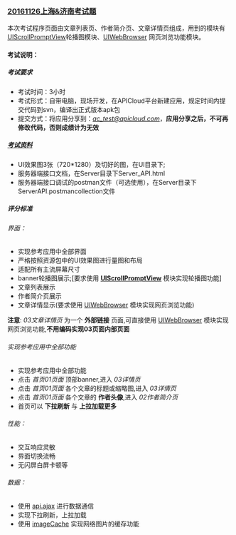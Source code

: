 ### [20161126上海&济南考试题](https://github.com/apicloudcom/APICloud-Certification-Cases/tree/master/ACT_20161126)
本次考试程序页面由文章列表页、作者简介页、文章详情页组成，用到的模块有[UIScrollPromptView](http://docs.apicloud.com/Client-API/UI-Layout/UIScrollPromptView)轮播图模块、[UIWebBrowser](http://docs.apicloud.com/Client-API/UI-Layout/UIWebBrowser) 网页浏览功能模块。

#### 考试说明：
##### 考试要求
 
- 考试时间：3小时
- 考试形式：自带电脑，现场开发，在APICloud平台新建应用，规定时间内提交代码到svn，编译出正式版本apk包
- 提交方式：将应用分享到：*ac_test@apicloud.com*，**应用分享之后，不可再修改代码，否则成绩计为无效**

##### [考试资料](https://github.com/apicloudcom/APICloud-Certification-Cases/tree/master/ACT_20161126/resource)

- UI效果图3张（720*1280）及切好的图，在UI目录下;
- 服务器端接口文档，在Server目录下Server_API.html
- 服务器端接口调试的postman文件（可选使用），在Server目录下ServerAPI.postmancollection文件

##### 评分标准
###### 界面：
- 实现参考应用中全部界面
- 严格按照资源包中的UI效果图进行量图和布局
- 适配所有主流屏幕尺寸
- banner轮播图展示;[要求使用 **[UIScrollPromptView](http://docs.apicloud.com/Client-API/UI-Layout/UIScrollPromptView)** 模块实现轮播图功能]
- 文章列表展示
- 作者简介页展示
- 文章详情显示(要求使用 [UIWebBrowser](http://docs.apicloud.com/Client-API/UI-Layout/UIWebBrowser) 模块实现网页浏览功能)

**注意**: *03文章详情页* 为一个 **外部链接** 页面,可直接使用 [UIWebBrowser](http://docs.apicloud.com/Client-API/UI-Layout/UIWebBrowser)  模块实现网页浏览功能,**不用编码实现03页面内部页面**

###### 实现参考应用中全部功能
* 实现参考应用中全部功能
* 点击 *首页01页面* 顶部banner,进入 *03详情页*
* 点击 *首页01页面* 各个文章的标题或缩略图,进入 *03详情页*
* 点击 *首页01页面* 各个文章的 **作者头像**,进入 *02作者简介页*
* 首页可以 **下拉刷新** 与 **上拉加载更多**

###### 性能：
- 交互响应灵敏
- 界面切换流畅
- 无闪屏白屏卡顿等

###### 数据：
- 使用 [api.ajax](http://docs.apicloud.com/Client-API/api#3) 进行数据通信
- 实现下拉刷新，上拉加载
- 使用 [imageCache](http://docs.apicloud.com/Client-API/api#78) 实现网络图片的缓存功能
